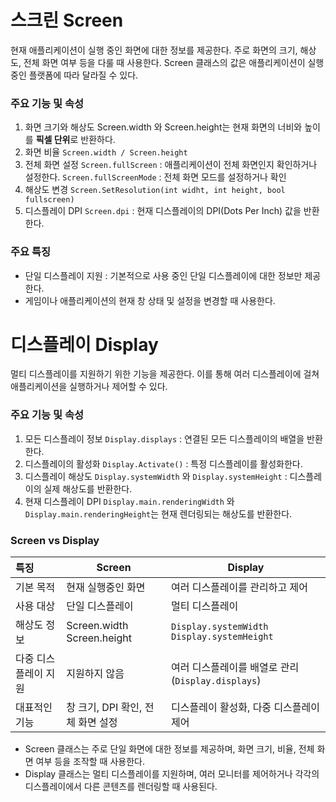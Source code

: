 # 스크린 Screen
현재 애플리케이션이 실행 중인 화면에 대한 정보를 제공한다.
주로 화면의 크기, 해상도, 전체 화면 여부 등을 다룰 때 사용한다.
Screen 클래스의 값은 애플리케이션이 실행 중인 플랫폼에 따라 달라질 수 있다.

### 주요 기능 및 속성
1. 화면 크기와 해상도
	Screen.width 와 Screen.height는 현재 화면의 너비와 높이를 **픽셀 단위**로 반환하다.
2. 화면 비율
	`Screen.width / Screen.height`
3. 전체 화면 설정
	`Screen.fullScreen` : 애플리케이션이 전체 화면인지 확인하거나 설정한다.
	`Screen.fullScreenMode` : 전체 화면 모드를 설정하거나 확인
4. 해상도 변경
	`Screen.SetResolution(int widht, int height, bool fullscreen)`
5. 디스플레이 DPI
	`Screen.dpi` : 현재 디스플레이의 DPI(Dots Per Inch) 값을 반환한다.

### 주요 특징
- 단일 디스플레이 지원 : 기본적으로 사용 중인 단일 디스플레이에 대한 정보만 제공한다.
- 게임이나 애플리케이션의 현재 창 상태 및 설정을 변경할 때 사용한다.

# 디스플레이 Display
멀티 디스플레이를 지원하기 위한 기능을 제공한다.
이를 통해 여러 디스플레이에 걸쳐 애플리케이션을 실행하거나 제어할 수 있다.

### 주요 기능 및 속성
1. 모든 디스플레이 정보
	`Display.displays` : 연결된 모든 디스플레이의 배열을 반환한다.
2. 디스플레이의 활성화
	`Display.Activate()` : 특정 디스플레이를 활성화한다.
3. 디스플레이 해상도
	`Display.systemWidth` 와 `Display.systemHeight` : 디스플레이의 실제 해상도를 반환한다.
4. 현재 디스플레이 DPI
	`Display.main.renderingWidth` 와 `Display.main.renderingHeight`는 현재 렌더링되는 해상도를 반환한다.

### Screen vs Display
| 특징          | Screen                     | Display                                      |
| :---------- | -------------------------- | -------------------------------------------- |
| 기본 목적       | 현재 실행중인 화면                 | 여러 디스플레이를 관리하고 제어                            |
| 사용 대상       | 단일 디스플레이                   | 멀티 디스플레이                                     |
| 해상도 정보      | Screen.width Screen.height | `Display.systemWidth` `Display.systemHeight` |
| 다중 디스플레이 지원 | 지원하지 않음                    | 여러 디스플레이를 배열로 관리 (`Display.displays`)        |
| 대표적인 기능     | 창 크기, DPI 확인, 전체 화면 설정     | 디스플레이 활성화, 다중 디스플레이 제어                       |
- Screen 클래스는 주로 단일 화면에 대한 정보를 제공하며, 화면 크기, 비율, 전체 화면 여부 등을 조작할 때 사용한다.
- Display 클래스는 멀티 디스플레이를 지원하며, 여러 모니터를 제어하거나 각각의 디스플레이에서 다른 콘텐츠를 렌더링할 때 사용된다.